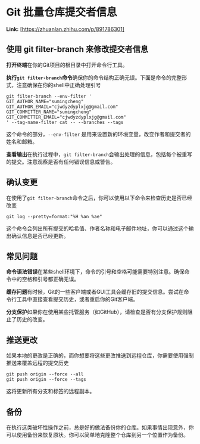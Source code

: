 # Git 批量仓库提交者信息



 **Link:** [https://zhuanlan.zhihu.com/p/891786301]

## 使用 git filter-branch 来修改提交者信息  

**打开终端**在你的Git项目的根目录中打开命令行工具。

**执行`git filter-branch`命令**确保你的命令结构正确无误。下面是命令的完整形式，注意确保在你的shell中正确处理引号

```
git filter-branch --env-filter '
GIT_AUTHOR_NAME="sumingcheng"
GIT_AUTHOR_EMAIL="cjwdyzdyplxjg@gmail.com"
GIT_COMMITTER_NAME="sumingcheng"
GIT_COMMITTER_EMAIL="cjwdyzdyplxjg@gmail.com"
' --tag-name-filter cat -- --branches --tags
```

这个命令的部分，`--env-filter` 是用来设置新的环境变量，改变作者和提交者的姓名和邮箱。

**查看输出**在执行过程中，`git filter-branch`会输出处理的信息，包括每个被重写的提交。注意观察是否有任何错误信息或警告。

## 确认变更  

在使用了`git filter-branch`命令之后，你可以使用以下命令来检查历史是否已经改变

```
git log --pretty=format:"%H %an %ae"
```

这个命令会列出所有提交的哈希值、作者名称和电子邮件地址，你可以通过这个输出确认信息是否已经更新。

## 常见问题  

**命令语法错误**在某些shell环境下，命令的引号和空格可能需要特别注意。确保命令中的空格和引号都正确无误。

**缓存问题**有时候，Git的一些客户端或者GUI工具会缓存旧的提交信息。尝试在命令行工具中直接查看提交历史，或者重启你的Git客户端。

**分支保护**如果你在使用某些托管服务（如GitHub），请检查是否有分支保护规则阻止了历史的改变。

## 推送更改  

如果本地的更改是正确的，而你想要将这些更改推送到远程仓库，你需要使用强制推送来覆盖远程的提交历史

```
git push origin --force --all
git push origin --force --tags
```

这将更新所有分支和标签的远程副本。

## 备份  

在执行这类破坏性操作之前，总是好的做法备份你的仓库。如果事情出现意外，你可以使用备份来恢复原状。你可以简单地克隆整个仓库到另一个位置作为备份。

